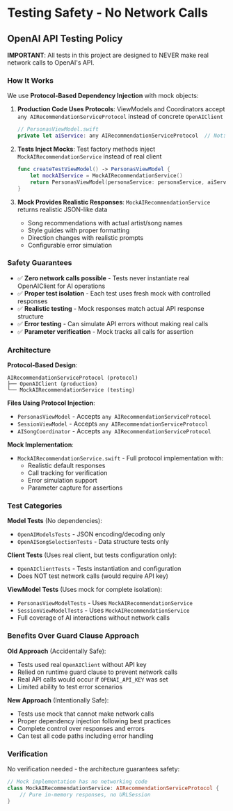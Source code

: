 # Testing Safety - No Network Calls

## OpenAI API Testing Policy

**IMPORTANT**: All tests in this project are designed to NEVER make real network calls to OpenAI's API.

### How It Works

We use **Protocol-Based Dependency Injection** with mock objects:

1. **Production Code Uses Protocols**: ViewModels and Coordinators accept `any AIRecommendationServiceProtocol` instead of concrete `OpenAIClient`
   ```swift
   // PersonasViewModel.swift
   private let aiService: any AIRecommendationServiceProtocol  // Not: OpenAIClient
   ```

2. **Tests Inject Mocks**: Test factory methods inject `MockAIRecommendationService` instead of real client
   ```swift
   func createTestViewModel() -> PersonasViewModel {
       let mockAIService = MockAIRecommendationService()
       return PersonasViewModel(personaService: personaService, aiService: mockAIService)
   }
   ```

3. **Mock Provides Realistic Responses**: `MockAIRecommendationService` returns realistic JSON-like data
   - Song recommendations with actual artist/song names
   - Style guides with proper formatting
   - Direction changes with realistic prompts
   - Configurable error simulation

### Safety Guarantees

- ✅ **Zero network calls possible** - Tests never instantiate real OpenAIClient for AI operations
- ✅ **Proper test isolation** - Each test uses fresh mock with controlled responses
- ✅ **Realistic testing** - Mock responses match actual API response structure
- ✅ **Error testing** - Can simulate API errors without making real calls
- ✅ **Parameter verification** - Mock tracks all calls for assertion

### Architecture

**Protocol-Based Design**:
```
AIRecommendationServiceProtocol (protocol)
├── OpenAIClient (production)
└── MockAIRecommendationService (testing)
```

**Files Using Protocol Injection**:
- `PersonasViewModel` - Accepts `any AIRecommendationServiceProtocol`
- `SessionViewModel` - Accepts `any AIRecommendationServiceProtocol`
- `AISongCoordinator` - Accepts `any AIRecommendationServiceProtocol`

**Mock Implementation**:
- `MockAIRecommendationService.swift` - Full protocol implementation with:
  - Realistic default responses
  - Call tracking for verification
  - Error simulation support
  - Parameter capture for assertions

### Test Categories

**Model Tests** (No dependencies):
- `OpenAIModelsTests` - JSON encoding/decoding only
- `OpenAISongSelectionTests` - Data structure tests only

**Client Tests** (Uses real client, but tests configuration only):
- `OpenAIClientTests` - Tests instantiation and configuration
- Does NOT test network calls (would require API key)

**ViewModel Tests** (Uses mock for complete isolation):
- `PersonasViewModelTests` - Uses `MockAIRecommendationService`
- `SessionViewModelTests` - Uses `MockAIRecommendationService`
- Full coverage of AI interactions without network calls

### Benefits Over Guard Clause Approach

**Old Approach** (Accidentally Safe):
- Tests used real `OpenAIClient` without API key
- Relied on runtime guard clause to prevent network calls
- Real API calls would occur if `OPENAI_API_KEY` was set
- Limited ability to test error scenarios

**New Approach** (Intentionally Safe):
- Tests use mock that cannot make network calls
- Proper dependency injection following best practices
- Complete control over responses and errors
- Can test all code paths including error handling

### Verification

No verification needed - the architecture guarantees safety:
```swift
// Mock implementation has no networking code
class MockAIRecommendationService: AIRecommendationServiceProtocol {
    // Pure in-memory responses, no URLSession
}
```
